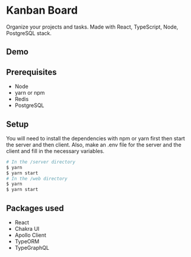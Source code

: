 # Kanban Board 
Organize your projects and tasks. Made with React, TypeScript, Node, PostgreSQL stack.

## Demo

## Prerequisites
* Node
* yarn or npm
* Redis
* PostgreSQL

## Setup
You will need to install the dependencies with npm or yarn first then start the server and then client. Also, make an .env file for the server and the client and fill in the necessary variables. 
```sh
# In the /server directory
$ yarn 
$ yarn start
# In the /web directory
$ yarn
$ yarn start
```

## Packages used
* React
* Chakra UI
* Apollo Client
* TypeORM
* TypeGraphQL
